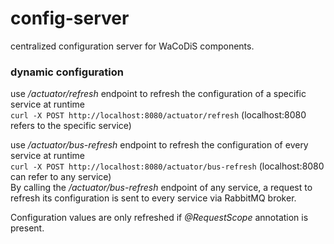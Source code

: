 # config-server
centralized configuration server for WaCoDiS components.

### dynamic configuration
use */actuator/refresh* endpoint to refresh the configuration of a specific service at runtime  
`curl -X POST http://localhost:8080/actuator/refresh`  (localhost:8080 refers to the specific service)
  
use */actuator/bus-refresh* endpoint to refresh the configuration of every service at runtime  
`curl -X POST http://localhost:8080/actuator/bus-refresh`  (localhost:8080 can refer to any service)  
By calling the */actuator/bus-refresh* endpoint of any service, a request to refresh its configuration is sent to every service via RabbitMQ broker.
  
Configuration values are only refreshed if *@RequestScope* annotation is present.
